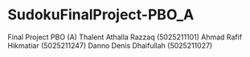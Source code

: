 # SudokuFinalProject-PBO_A
Final Project PBO (A)
Thalent Athalla Razzaq (5025211101)
Ahmad Rafif Hikmatiar (5025211247)
Danno Denis Dhaifullah (5025211027)
